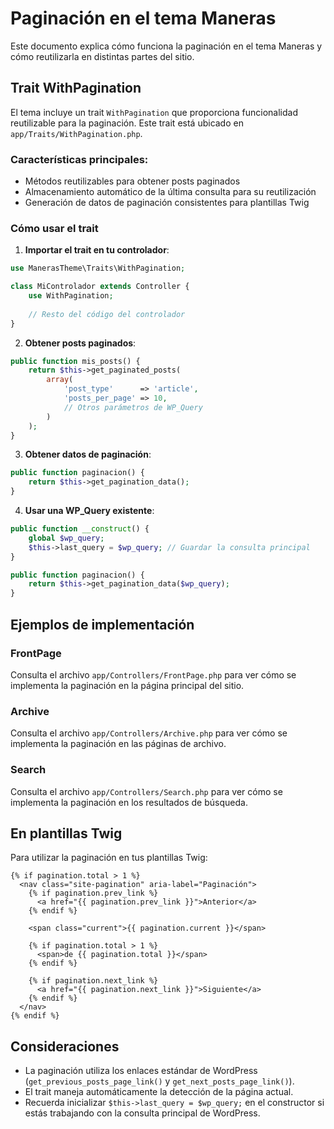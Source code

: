 # Paginación en el tema Maneras

Este documento explica cómo funciona la paginación en el tema Maneras y cómo reutilizarla en distintas partes del sitio.

## Trait WithPagination

El tema incluye un trait `WithPagination` que proporciona funcionalidad reutilizable para la paginación. Este trait está ubicado en `app/Traits/WithPagination.php`.

### Características principales:

- Métodos reutilizables para obtener posts paginados
- Almacenamiento automático de la última consulta para su reutilización
- Generación de datos de paginación consistentes para plantillas Twig

### Cómo usar el trait

1. **Importar el trait en tu controlador**:

```php
use ManerasTheme\Traits\WithPagination;

class MiControlador extends Controller {
    use WithPagination;
    
    // Resto del código del controlador
}
```

2. **Obtener posts paginados**:

```php
public function mis_posts() {
    return $this->get_paginated_posts(
        array(
            'post_type'      => 'article',
            'posts_per_page' => 10,
            // Otros parámetros de WP_Query
        )
    );
}
```

3. **Obtener datos de paginación**:

```php
public function paginacion() {
    return $this->get_pagination_data();
}
```

4. **Usar una WP_Query existente**:

```php
public function __construct() {
    global $wp_query;
    $this->last_query = $wp_query; // Guardar la consulta principal
}

public function paginacion() {
    return $this->get_pagination_data($wp_query);
}
```

## Ejemplos de implementación

### FrontPage

Consulta el archivo `app/Controllers/FrontPage.php` para ver cómo se implementa la paginación en la página principal del sitio.

### Archive

Consulta el archivo `app/Controllers/Archive.php` para ver cómo se implementa la paginación en las páginas de archivo.

### Search

Consulta el archivo `app/Controllers/Search.php` para ver cómo se implementa la paginación en los resultados de búsqueda.

## En plantillas Twig

Para utilizar la paginación en tus plantillas Twig:

```twig
{% if pagination.total > 1 %}
  <nav class="site-pagination" aria-label="Paginación">
    {% if pagination.prev_link %}
      <a href="{{ pagination.prev_link }}">Anterior</a>
    {% endif %}
    
    <span class="current">{{ pagination.current }}</span>
    
    {% if pagination.total > 1 %}
      <span>de {{ pagination.total }}</span>
    {% endif %}
    
    {% if pagination.next_link %}
      <a href="{{ pagination.next_link }}">Siguiente</a>
    {% endif %}
  </nav>
{% endif %}
```

## Consideraciones

- La paginación utiliza los enlaces estándar de WordPress (`get_previous_posts_page_link()` y `get_next_posts_page_link()`).
- El trait maneja automáticamente la detección de la página actual.
- Recuerda inicializar `$this->last_query = $wp_query;` en el constructor si estás trabajando con la consulta principal de WordPress.
